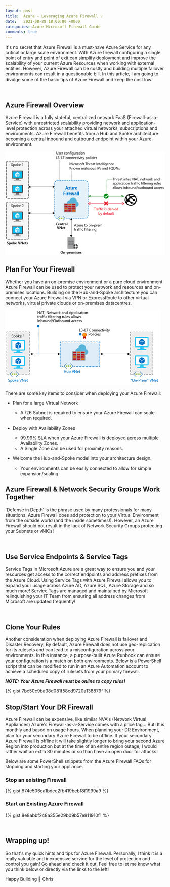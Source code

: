 ```yaml
---
layout: post
title:  Azure - Leveraging Azure Firewall 💡
date:   2021-08-28 18:00:00 +0000
categories: Azure Microsoft Firewall Guide
comments: true
---
```


It's no secret that Azure Firewall is a must-have Azure Service for any critical or large scale environment. With Azure firewall configuring a single point of entry and point of exit can simplify deployment and improve the scalability of your current Azure Resources when working with external entities. However, Azure Firewall can be costly and building multiple failover environments can result in a questionable bill. In this article, I am going to divulge some of the basic tips of Azure Firewall and keep the cost low!

<br>

## Azure Firewall Overview 

Azure Firewall is a fully stateful, centralized network FaaS (Firewall-as-a-Service) with unrestricted scalability providing network and application-level protection across your attached virtual networks, subscriptions and environments. Azure Firewall benefits from a Hub and Spoke architecture becoming a central inbound and outbound endpoint within your Azure environment.  

![AZFW](/assets/10/firewall-threat.png)

## Plan For Your Firewall 

Whether you have an on-premise environment or a pure cloud environment Azure Firewall can be used to protect your network and resources and on-premises locations. Building on the Hub-and-Spoke architecture you can connect your Azure Firewall via VPN or ExpressRoute to other virtual networks, virtual private clouds or on-premises datacentres. 

![Azure FW Hybrid](/assets/10/hybrid-network-firewall.png)

There are some key items to consider when deploying your Azure Firewall:
- Plan for a large Virtual Network <br>
    - A /26 Subnet is required to ensure your Azure Firewall can scale when required.



- Deploy with Availability Zones
    - 99.99% SLA when your Azure Firewall is deployed across multiple Availability Zones.
    - A Single Zone can be used for proximity reasons.



- Welcome the Hub-and-Spoke model into your architecture design.
    - Your environments can be easily connected to allow for simple expansion/scaling.

## Azure Firewall & Network Security Groups Work Together

'Defense in Depth' is the phrase used by many professionals for many situations. Azure Firewall does add protection to your Virtual Environment from the outside world (and the inside sometimes!). However, an Azure Firewall should not result in the lack of Network Security Groups protecting your Subnets or vNICs!

<br>

## Use Service Endpoints & Service Tags 

Service Tags in Microsoft Azure are a great way to ensure you and your resources get access to the correct endpoints and address prefixes from the Azure Cloud. Using Service Tags with Azure Firewall allows you to expand your usage across Azure AD, Azure SQL, Azure Storage and so much more! Service Tags are managed and maintained by Microsoft relinquishing your IT Team from ensuring all address changes from Microsoft are updated frequently! 

<br>

## Clone Your Rules
Another consideration when deploying Azure Firewall is failover and Disaster Recovery. By default, Azure Firewall does not use geo-replication for its rulesets and can lead to a misconfiguration across your environments. In this instance, a purpose-built Azure Runbook can ensure your configuration is a match on both environments. Below is a PowerShell script that can be modified to run in an Azure Automation account to achieve a scheduled copy of rulesets from your primary firewall. 

<b><i> NOTE: Your Azure Firewall must be online to copy rules! </i></b>

{% gist 7bc50c9ba38d081f58cd9720a138879f %}
 <br>

## Stop/Start Your DR Firewall
Azure Firewall can be expensive, like similar NVA's (Network Virtual Appliances) Azure's Firewall-as-a-Service comes with a price tag... But! It is monthly and based on usage hours. When planning your DR Environment, plan for your secondary Azure Firewall to be offline. If your secondary Azure Firewall is offline it will take slightly longer to bring your second Azure Region into production but at the time of an entire region outage, I would rather wait an extra 30 minutes or so than have an open door for attacks! 

Below are some PowerShell snippets from the Azure Firewall FAQs for stopping and starting your appliance.

### Stop an existing Firewall 

{% gist 874e506ca1bdec2fb419bebf8f1999a9 %}


### Start an Existing Azure Firewall 
{% gist 8e8abbf248a355e29b09b57e811910f1 %}

<br>

## Wrapping up! 

So that's my quick hints and tips for Azure Firewall. Personally, I think it is a really valuable and inexpensive service for the level of protection and control you gain! Go ahead and check it out, Feel free to let me know what you think below or directly via the links to the left! 

Happy Building 👋
Chris 
